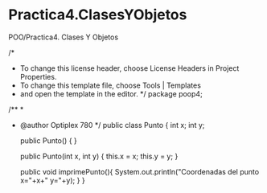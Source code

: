 # Practica4.ClasesYObjetos
POO/Practica4. Clases Y Objetos

/*
 * To change this license header, choose License Headers in Project Properties.
 * To change this template file, choose Tools | Templates
 * and open the template in the editor.
 */
package poop4;

/**
 *
 * @author Optiplex 780
 */
public class Punto {
    int x;
    int y;

    public Punto() {
    }

    public Punto(int x, int y) {
        this.x = x;
        this.y = y;
    }
    
    
    
    public void imprimePunto(){
        System.out.println("Coordenadas del punto x="+x+" y="+y);
    }
}
